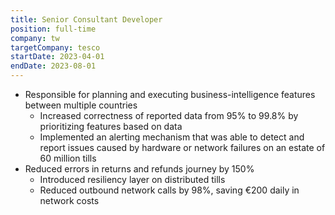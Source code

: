 ```yaml
---
title: Senior Consultant Developer
position: full-time
company: tw
targetCompany: tesco
startDate: 2023-04-01
endDate: 2023-08-01
---
```

- Responsible for planning and executing business-intelligence features between
  multiple countries
  - Increased correctness of reported data from 95% to 99.8% by prioritizing
    features based on data
  - Implemented an alerting mechanism that was able to detect and report issues
    caused by hardware or network failures on an estate of 60 million tills
- Reduced errors in returns and refunds journey by 150%
  - Introduced resiliency layer on distributed tills
  - Reduced outbound network calls by 98%, saving €200 daily in network costs
